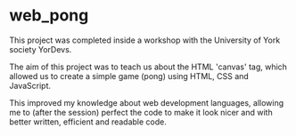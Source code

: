 # web_pong

 This project was completed inside a workshop with the University of York society YorDevs.

 The aim of this project was to teach us about the HTML 'canvas' tag, which allowed us to create a simple game (pong) using HTML, CSS and JavaScript.

 This improved my knowledge about web development languages, allowing me to (after the session) perfect the code to make it look nicer and with better written, efficient and readable code.

